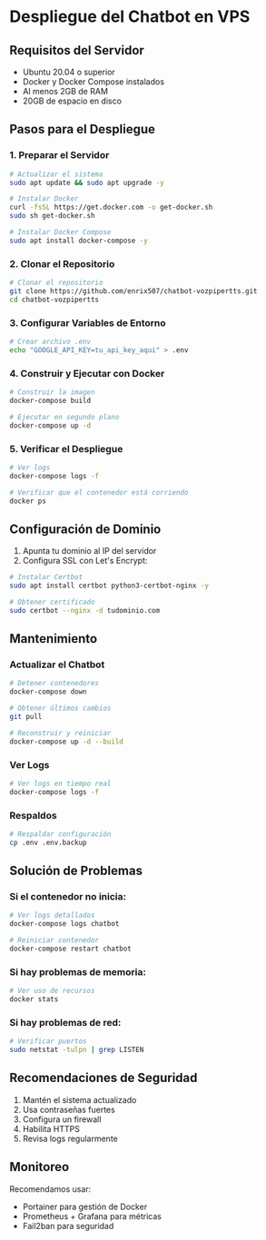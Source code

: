 # Despliegue del Chatbot en VPS

## Requisitos del Servidor
- Ubuntu 20.04 o superior
- Docker y Docker Compose instalados
- Al menos 2GB de RAM
- 20GB de espacio en disco

## Pasos para el Despliegue

### 1. Preparar el Servidor

```bash
# Actualizar el sistema
sudo apt update && sudo apt upgrade -y

# Instalar Docker
curl -fsSL https://get.docker.com -o get-docker.sh
sudo sh get-docker.sh

# Instalar Docker Compose
sudo apt install docker-compose -y
```

### 2. Clonar el Repositorio

```bash
# Clonar el repositorio
git clone https://github.com/enrix507/chatbot-vozpipertts.git
cd chatbot-vozpipertts
```

### 3. Configurar Variables de Entorno

```bash
# Crear archivo .env
echo "GOOGLE_API_KEY=tu_api_key_aqui" > .env
```

### 4. Construir y Ejecutar con Docker

```bash
# Construir la imagen
docker-compose build

# Ejecutar en segundo plano
docker-compose up -d
```

### 5. Verificar el Despliegue

```bash
# Ver logs
docker-compose logs -f

# Verificar que el contenedor está corriendo
docker ps
```

## Configuración de Dominio

1. Apunta tu dominio al IP del servidor
2. Configura SSL con Let's Encrypt:

```bash
# Instalar Certbot
sudo apt install certbot python3-certbot-nginx -y

# Obtener certificado
sudo certbot --nginx -d tudominio.com
```

## Mantenimiento

### Actualizar el Chatbot
```bash
# Detener contenedores
docker-compose down

# Obtener últimos cambios
git pull

# Reconstruir y reiniciar
docker-compose up -d --build
```

### Ver Logs
```bash
# Ver logs en tiempo real
docker-compose logs -f
```

### Respaldos
```bash
# Respaldar configuración
cp .env .env.backup
```

## Solución de Problemas

### Si el contenedor no inicia:
```bash
# Ver logs detallados
docker-compose logs chatbot

# Reiniciar contenedor
docker-compose restart chatbot
```

### Si hay problemas de memoria:
```bash
# Ver uso de recursos
docker stats
```

### Si hay problemas de red:
```bash
# Verificar puertos
sudo netstat -tulpn | grep LISTEN
```

## Recomendaciones de Seguridad

1. Mantén el sistema actualizado
2. Usa contraseñas fuertes
3. Configura un firewall
4. Habilita HTTPS
5. Revisa logs regularmente

## Monitoreo

Recomendamos usar:
- Portainer para gestión de Docker
- Prometheus + Grafana para métricas
- Fail2ban para seguridad
